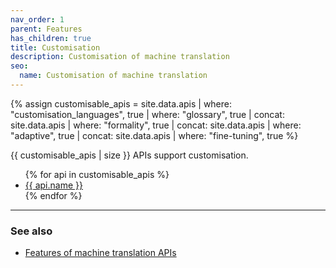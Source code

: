 ```yaml
---
nav_order: 1
parent: Features
has_children: true
title: Customisation
description: Customisation of machine translation
seo:
  name: Customisation of machine translation
---
```


{% assign customisable_apis = site.data.apis | where: "customisation_languages", true | where: "glossary", true | concat: site.data.apis | where: "formality", true | concat: site.data.apis | where: "adaptive", true | concat: site.data.apis | where: "fine-tuning", true %}

{{ customisable_apis | size }} APIs support customisation.

<ul>
  {% for api in customisable_apis %}
    <li>
    <a href="/{{ api.id }}">
        {{ api.name }}
    </a>
    </li>
  {% endfor %}
</ul>

---

### See also
- [Features of machine translation APIs](/features/features.md)
